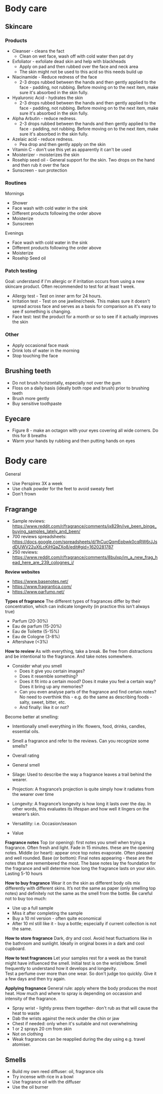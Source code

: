 # Body care

## Skincare
### Products
- Cleanser - cleans the fact
  - Clean on wet face, wash off with cold water then pat dry 
- Exfoliator - exfoliate dead skin and help with blackheads
  - Apply on pad and then rubbed over the face and neck area
  - The skin might not be used to this acid so this needs build up
- Niacinamide - Reduce redness of the face
  - 2-3 drops rubbed between the hands and then gently applied to the face - padding, not rubbing. Before moving on to the next item, make sure it's absorbed in the skin fully. 
- Hyaluronic Acid - hydrates the skin
  -  2-3 drops rubbed between the hands and then gently applied to the face - padding, not rubbing. Before moving on to the next item, make sure it's absorbed in the skin fully. 
- Alpha Arbutin - reduce redness. 
  - 2-3 drops rubbed between the hands and then gently applied to the face - padding, not rubbing. Before moving on to the next item, make sure it's absorbed in the skin fully. 
- Azelaic acid - reduce redness. 
  - Pea drop and then gently apply on the skin 
- Vitamin C - don't use this yet as apparently it can't be used 
- Moisterizer - moisterizes the skin
- Rosehip seed oil - General support for the skin. Two drops on the hand and then rub it over the face
- Sunscreen - sun protection

### Routines
Mornings 
- Shower 
- Face wash with cold water in the sink 
- Different products following the order above
- Moisterize 
- Sunscreen

Evenings 
- Face wash with cold water in the sink
- Different products following the order above
- Moisterize 
- Rosehip Seed oil

### Patch testing
Goal: understand if I'm allergic or if irritation occurs from using a new skincare product. Often recommended to test for at least 1 week.  
- Allergy test - Test on inner arm for 24 hours.
- Irritation test - Test on one jawline/cheek. This makes sure it doesn't spread across face and serves as a basis for comparison as it's easy to see if something is changing. 
- Face test: test the product for a month or so to see if it actually improves the skin

### Other 
- Apply occasional face mask 
- Drink lots of water in the morning 
- Stop touching the face

## Brushing teeth
- Do not brush horizontally, especially not over the gum
- Floss on a daily basis (ideally both rope and brush) prior to brushing teeth
- Brush more gently
- Buy sensitive toothpaste 

## Eyecare
- Figure 8 - make an octagon with your eyes covering all wide corners. Do this for 8 breaths 
- Warm your hands by rubbing and then putting hands on eyes

# Body care
General
- Use Perspirex 3X a week
- Use chalk powder for the feet to avoid sweaty feet 
- Don't frown

## Fragrange
- Sample reviews: https://www.reddit.com/r/fragrance/comments/jx829n/ive_been_binge_buying_samples_lately_and_been/
- 700 reviews spreadsheets: https://docs.google.com/spreadsheets/d/1hCucQqmEpbwk0cqRW6rJJsdDUWV22uXtLcKjHQaZXo8/edit#gid=1620281787
- 250 reviews: https://www.reddit.com/r/fragrance/comments/8bulxp/im_a_new_frag_head_here_are_239_colognes_i/


**Review websites**
- https://www.basenotes.net/
- https://www.fragrantica.com/
- https://www.parfumo.net/

**Types of fragrance**
The different types of fragrances differ by their concentration, which can indicate longevity (in practice this isn't always true)
- Parfum (20-30%)
- Eau de parfum (15-20%)
- Eau de Toilette (5-15%)
- Eau de Cologne (3-8%)
- Aftershave (<3%)


**How to review**
As with everything, take a break. Be free from distractions and be intentional to the fragrance. And take notes somewhere. 
- Consider what you smell
  - Does it give you certain images? 
  - Does it resemble something? 
  - Does it fit into a certain mood? Does it make you feel a certain way? Does it bring up any memories? 
  - Can you even analyse parts of the fragrance and find certain notes? No need to overthink this - e.g. do the same as describing foods - salty, sweet, bitter, etc. 
  - And finally: like it or not? 

Become better at smelling: 
- Intentionally smell everything in life: flowers, food, drinks, candles, essential oils. 
- Smell a fragrance and refer to the reviews. Can you recognize some smells? 

- Overall rating 
- General smell
- Silage: Used to describe the way a fragrance leaves a trail behind the wearer.
- Projection: A fragrance’s projection is quite simply how it radiates from the wearer over time
- Longevity: A fragrance’s longevity is how long it lasts over the day. In other words, this evaluates its lifespan and how well it lingers on the wearer’s skin.
- Versatility: i.e. Occasion/season 
- Value

**Fragrance notes**
Top (or opening): first notes you smell when trying a fragrance. Often fresh and light. Fade in 15 minutes. these are the opening notes.
Middle (or heart): appear once top notes evaporate. Often pleasant and well rounded.
Base (or bottom): Final notes appearing - these are the notes that are remembered the most. The base notes lay the foundation for the fragrance and will determine how long the fragrance lasts on your skin. Lasting 5-10 hours

**How to buy fragrance**
Wear it on the skin as different body oils mix differently with different skins. It’s not the same as paper (only smelling top notes) and definitely not the same as the smell from the bottle. 
Be careful not to buy too much: 
- Use up a full sample
- Miss it after completing the sample
- Buy a 10 ml version - often quite economical 
- After 10 ml still like it - buy a bottle; especially if current collection is not the same. 

**How to store fragrance**
Dark, dry and cool. Avoid heat fluctuations like in the bathroom and sunlight. Ideally in original boxes in a dark and cool cupboard. 

**How to test fragrances**
Let your samples rest for a week as the transit might have influenced the smell. 
Initial test is on the wrist/elbow. Smell frequently to understand how it develops and longevity.  
Test a perfume over more than one wear. So don't judge too quickly. Give it a few days and then try again. 


**Applying fragnance**
General rule: apply where the body produces the most heat. How much and where to spray is depending on occassion and intensity of the fragrance. 
- Spray wrist - lightly press them together- don't rub as that will cause the heat to waste
- Dab the wrists against the neck under the chin or jaw
- Chest if needed: only when it's suitable and not overwhelming
- 1 or 2 sprays 20 cm from skin
- Not on clothing
- Weak fragrances can be reapplied during the day using e.g. travel atomiser. 

## Smells
- Build my own reed diffuser: oil, fragrance oils
- Try incense with rice in a bowl
- Use fragrance oil with the diffuser
- Use the oil burner



